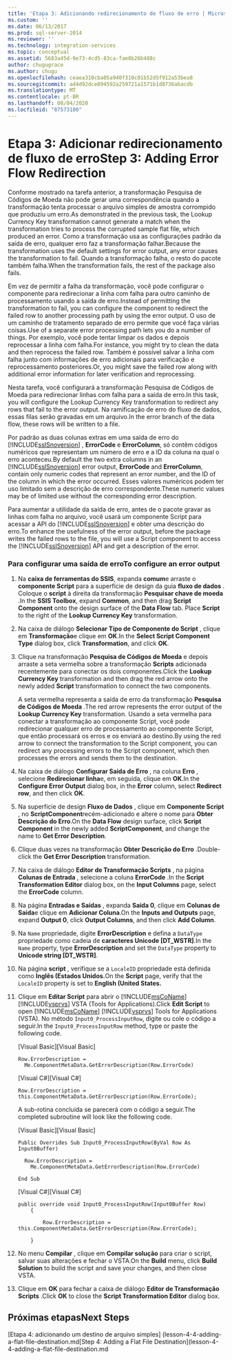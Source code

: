 ```yaml
---
title: 'Etapa 3: Adicionando redirecionamento de fluxo de erro | Microsoft Docs'
ms.custom: ''
ms.date: 06/13/2017
ms.prod: sql-server-2014
ms.reviewer: ''
ms.technology: integration-services
ms.topic: conceptual
ms.assetid: 5683a45d-9e73-4cd5-83ca-fae8b26b488c
author: chugugrace
ms.author: chugu
ms.openlocfilehash: ceaea310cba05a940f310c01b52d5f912a53bea8
ms.sourcegitcommit: ad4d92dce894592a259721a1571b1d8736abacdb
ms.translationtype: MT
ms.contentlocale: pt-BR
ms.lasthandoff: 08/04/2020
ms.locfileid: "87573180"
---
```

# <a name="step-3-adding-error-flow-redirection"></a><span data-ttu-id="52ded-102">Etapa 3: Adicionar redirecionamento de fluxo de erro</span><span class="sxs-lookup"><span data-stu-id="52ded-102">Step 3: Adding Error Flow Redirection</span></span>
  <span data-ttu-id="52ded-103">Conforme mostrado na tarefa anterior, a transformação Pesquisa de Códigos de Moeda não pode gerar uma correspondência quando a transformação tenta processar o arquivo simples de amostra corrompido que produziu um erro.</span><span class="sxs-lookup"><span data-stu-id="52ded-103">As demonstrated in the previous task, the Lookup Currency Key transformation cannot generate a match when the transformation tries to process the corrupted sample flat file, which produced an error.</span></span> <span data-ttu-id="52ded-104">Como a transformação usa as configurações padrão da saída de erro, qualquer erro faz a transformação falhar.</span><span class="sxs-lookup"><span data-stu-id="52ded-104">Because the transformation uses the default settings for error output, any error causes the transformation to fail.</span></span> <span data-ttu-id="52ded-105">Quando a transformação falha, o resto do pacote também falha.</span><span class="sxs-lookup"><span data-stu-id="52ded-105">When the transformation fails, the rest of the package also fails.</span></span>  
  
 <span data-ttu-id="52ded-106">Em vez de permitir a falha da transformação, você pode configurar o componente para redirecionar a linha com falha para outro caminho de processamento usando a saída de erro.</span><span class="sxs-lookup"><span data-stu-id="52ded-106">Instead of permitting the transformation to fail, you can configure the component to redirect the failed row to another processing path by using the error output.</span></span> <span data-ttu-id="52ded-107">O uso de um caminho de tratamento separado de erro permite que você faça várias coisas.</span><span class="sxs-lookup"><span data-stu-id="52ded-107">Use of a separate error processing path lets you do a number of things.</span></span> <span data-ttu-id="52ded-108">Por exemplo, você pode tentar limpar os dados e depois reprocessar a linha com falha.</span><span class="sxs-lookup"><span data-stu-id="52ded-108">For instance, you might try to clean the data and then reprocess the failed row.</span></span> <span data-ttu-id="52ded-109">Também é possível salvar a linha com falha junto com informações de erro adicionais para verificação e reprocessamento posteriores.</span><span class="sxs-lookup"><span data-stu-id="52ded-109">Or, you might save the failed row along with additional error information for later verification and reprocessing.</span></span>  
  
 <span data-ttu-id="52ded-110">Nesta tarefa, você configurará a transformação Pesquisa de Códigos de Moeda para redirecionar linhas com falha para a saída de erro.</span><span class="sxs-lookup"><span data-stu-id="52ded-110">In this task, you will configure the Lookup Currency Key transformation to redirect any rows that fail to the error output.</span></span> <span data-ttu-id="52ded-111">Na ramificação de erro do fluxo de dados, essas filas serão gravadas em um arquivo.</span><span class="sxs-lookup"><span data-stu-id="52ded-111">In the error branch of the data flow, these rows will be written to a file.</span></span>  
  
 <span data-ttu-id="52ded-112">Por padrão as duas colunas extras em uma saída de erro do [!INCLUDE[ssISnoversion](../includes/ssisnoversion-md.md)] , **ErrorCode** e **ErrorColumn**, só contêm códigos numéricos que representam um número de erro e a ID da coluna na qual o erro aconteceu.</span><span class="sxs-lookup"><span data-stu-id="52ded-112">By default the two extra columns in an [!INCLUDE[ssISnoversion](../includes/ssisnoversion-md.md)] error output, **ErrorCode** and **ErrorColumn**, contain only numeric codes that represent an error number, and the ID of the column in which the error occurred.</span></span> <span data-ttu-id="52ded-113">Esses valores numéricos podem ter uso limitado sem a descrição de erro correspondente.</span><span class="sxs-lookup"><span data-stu-id="52ded-113">These numeric values may be of limited use without the corresponding error description.</span></span>  
  
 <span data-ttu-id="52ded-114">Para aumentar a utilidade da saída de erro, antes de o pacote gravar as linhas com falha no arquivo, você usará um componente Script para acessar a API do [!INCLUDE[ssISnoversion](../includes/ssisnoversion-md.md)] e obter uma descrição do erro.</span><span class="sxs-lookup"><span data-stu-id="52ded-114">To enhance the usefulness of the error output, before the package writes the failed rows to the file, you will use a Script component to access the [!INCLUDE[ssISnoversion](../includes/ssisnoversion-md.md)] API and get a description of the error.</span></span>  
  
### <a name="to-configure-an-error-output"></a><span data-ttu-id="52ded-115">Para configurar uma saída de erro</span><span class="sxs-lookup"><span data-stu-id="52ded-115">To configure an error output</span></span>  
  
1.  <span data-ttu-id="52ded-116">Na **caixa de ferramentas do SSIS**, expanda **comum**e arraste o **componente Script** para a superfície de design da guia **fluxo de dados** . Coloque o **script** à direita da transformação **Pesquisar chave de moeda** .</span><span class="sxs-lookup"><span data-stu-id="52ded-116">In the **SSIS Toolbox**, expand **Common**, and then drag **Script Component** onto the design surface of the **Data Flow** tab. Place **Script** to the right of the **Lookup Currency Key** transformation.</span></span>  
  
2.  <span data-ttu-id="52ded-117">Na caixa de diálogo **Selecionar Tipo de Componente do Script** , clique em **Transformação**e clique em **OK**.</span><span class="sxs-lookup"><span data-stu-id="52ded-117">In the **Select Script Component Type** dialog box, click **Transformation**, and click **OK**.</span></span>  
  
3.  <span data-ttu-id="52ded-118">Clique na transformação **Pesquisa de Códigos de Moeda** e depois arraste a seta vermelha sobre a transformação **Scripts** adicionada recentemente para conectar os dois componentes.</span><span class="sxs-lookup"><span data-stu-id="52ded-118">Click the **Lookup Currency Key** transformation and then drag the red arrow onto the newly added **Script** transformation to connect the two components.</span></span>  
  
     <span data-ttu-id="52ded-119">A seta vermelha representa a saída de erro da transformação **Pesquisa de Códigos de Moeda** .</span><span class="sxs-lookup"><span data-stu-id="52ded-119">The red arrow represents the error output of the **Lookup Currency Key** transformation.</span></span> <span data-ttu-id="52ded-120">Usando a seta vermelha para conectar a transformação ao componente Script, você pode redirecionar qualquer erro de processamento ao componente Script, que então processará os erros e os enviará ao destino.</span><span class="sxs-lookup"><span data-stu-id="52ded-120">By using the red arrow to connect the transformation to the Script component, you can redirect any processing errors to the Script component, which then processes the errors and sends them to the destination.</span></span>  
  
4.  <span data-ttu-id="52ded-121">Na caixa de diálogo **Configurar Saída de Erro** , na coluna **Erro** , selecione **Redirecionar linha**e, em seguida, clique em **OK**.</span><span class="sxs-lookup"><span data-stu-id="52ded-121">In the **Configure Error Output** dialog box, in the **Error** column, select **Redirect row**, and then click **OK**.</span></span>  
  
5.  <span data-ttu-id="52ded-122">Na superfície de design **Fluxo de Dados** , clique em **Componente Script** , no **ScriptComponent**recém-adicionado e altere o nome para **Obter Descrição do Erro**.</span><span class="sxs-lookup"><span data-stu-id="52ded-122">On the **Data Flow** design surface, click **Script Component** in the newly added **ScriptComponent**, and change the name to **Get Error Description**.</span></span>  
  
6.  <span data-ttu-id="52ded-123">Clique duas vezes na transformação **Obter Descrição do Erro** .</span><span class="sxs-lookup"><span data-stu-id="52ded-123">Double-click the **Get Error Description** transformation.</span></span>  
  
7.  <span data-ttu-id="52ded-124">Na caixa de diálogo **Editor de Transformação Scripts** , na página **Colunas de Entrada** , selecione a coluna **ErrorCode** .</span><span class="sxs-lookup"><span data-stu-id="52ded-124">In the **Script Transformation Editor** dialog box, on the **Input Columns** page, select the **ErrorCode** column.</span></span>  
  
8.  <span data-ttu-id="52ded-125">Na página **Entradas e Saídas** , expanda **Saída 0**, clique em **Colunas de Saída**e clique em **Adicionar Coluna**.</span><span class="sxs-lookup"><span data-stu-id="52ded-125">On the **Inputs and Outputs** page, expand **Output 0**, click **Output Columns**, and then click **Add Column**.</span></span>  
  
9. <span data-ttu-id="52ded-126">Na `Name` propriedade, digite **ErrorDescription** e defina a `DataType` propriedade como cadeia de **caracteres Unicode [DT_WSTR]**.</span><span class="sxs-lookup"><span data-stu-id="52ded-126">In the `Name` property, type **ErrorDescription** and set the `DataType` property to **Unicode string [DT_WSTR]**.</span></span>  
  
10. <span data-ttu-id="52ded-127">Na página **script** , verifique se a `LocaleID` propriedade está definida como **Inglês (Estados Unidos.**</span><span class="sxs-lookup"><span data-stu-id="52ded-127">On the **Script** page, verify that the `LocaleID` property is set to **English (United States.**</span></span>  
  
11. <span data-ttu-id="52ded-128">Clique em **Editar Script** para abrir o [!INCLUDE[msCoName](../includes/msconame-md.md)] [!INCLUDE[vsprvs](../includes/vsprvs-md.md)] VSTA (Tools for Applications).</span><span class="sxs-lookup"><span data-stu-id="52ded-128">Click **Edit Script** to open [!INCLUDE[msCoName](../includes/msconame-md.md)] [!INCLUDE[vsprvs](../includes/vsprvs-md.md)] Tools for Applications (VSTA).</span></span> <span data-ttu-id="52ded-129">No método `Input0_ProcessInputRow`, digite ou cole o código a seguir.</span><span class="sxs-lookup"><span data-stu-id="52ded-129">In the `Input0_ProcessInputRow` method, type or paste the following code.</span></span>  
  
     <span data-ttu-id="52ded-130">[Visual Basic]</span><span class="sxs-lookup"><span data-stu-id="52ded-130">[Visual Basic]</span></span>  
  
    ```  
    Row.ErrorDescription =   
      Me.ComponentMetaData.GetErrorDescription(Row.ErrorCode)  
    ```  
  
     <span data-ttu-id="52ded-131">[Visual C#]</span><span class="sxs-lookup"><span data-stu-id="52ded-131">[Visual C#]</span></span>  
  
    ```  
    Row.ErrorDescription = this.ComponentMetaData.GetErrorDescription(Row.ErrorCode);  
    ```  
  
     <span data-ttu-id="52ded-132">A sub-rotina concluída se parecerá com o código a seguir.</span><span class="sxs-lookup"><span data-stu-id="52ded-132">The completed subroutine will look like the following code.</span></span>  
  
     <span data-ttu-id="52ded-133">[Visual Basic]</span><span class="sxs-lookup"><span data-stu-id="52ded-133">[Visual Basic]</span></span>  
  
    ```  
    Public Overrides Sub Input0_ProcessInputRow(ByVal Row As Input0Buffer)  
  
      Row.ErrorDescription =   
        Me.ComponentMetaData.GetErrorDescription(Row.ErrorCode)  
  
    End Sub  
    ```  
  
     <span data-ttu-id="52ded-134">[Visual C#]</span><span class="sxs-lookup"><span data-stu-id="52ded-134">[Visual C#]</span></span>  
  
    ```  
    public override void Input0_ProcessInputRow(Input0Buffer Row)  
        {  
  
            Row.ErrorDescription = this.ComponentMetaData.GetErrorDescription(Row.ErrorCode);  
  
        }  
    ```  
  
12. <span data-ttu-id="52ded-135">No menu **Compilar** , clique em **Compilar solução** para criar o script, salvar suas alterações e fechar o VSTA.</span><span class="sxs-lookup"><span data-stu-id="52ded-135">On the **Build** menu, click **Build Solution** to build the script and save your changes, and then close VSTA.</span></span>  
  
13. <span data-ttu-id="52ded-136">Clique em **OK** para fechar a caixa de diálogo **Editor de Transformação Scripts** .</span><span class="sxs-lookup"><span data-stu-id="52ded-136">Click **OK** to close the **Script Transformation Editor** dialog box.</span></span>  
  
## <a name="next-steps"></a><span data-ttu-id="52ded-137">Próximas etapas</span><span class="sxs-lookup"><span data-stu-id="52ded-137">Next Steps</span></span>  
 <span data-ttu-id="52ded-138">[Etapa 4: adicionando um destino de arquivo simples] (lesson-4-4-adding-a-flat-file-destination.md</span><span class="sxs-lookup"><span data-stu-id="52ded-138">[Step 4: Adding a Flat File Destination](lesson-4-4-adding-a-flat-file-destination.md</span></span>  
  
  
